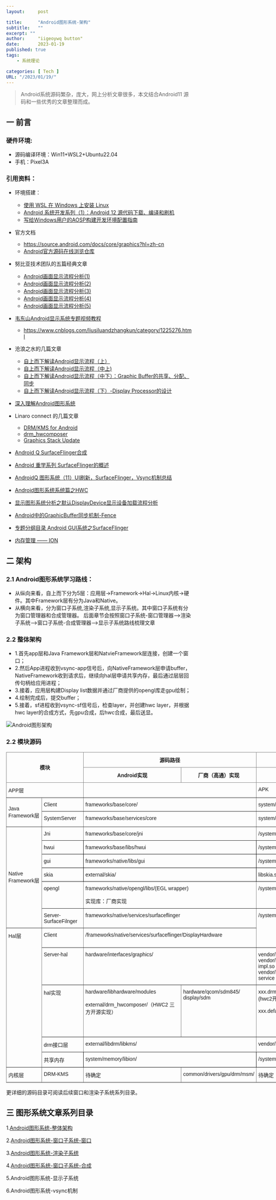 ```yaml
---
layout:     post

title:      "Android图形系统-架构"
subtitle:   ""
excerpt: ""
author:     "iigeoywq button"
date:       2023-01-19
published: true 
tags:
    - 系统理论 

categories: [ Tech ]
URL: "/2023/01/19/"
---
```


> Android系统源码繁杂，庞大，网上分析文章很多，本文结合Android11 源码和一些优秀的文章整理而成。
<!--more-->

## 一 前言
### 硬件环境:
* 源码编译环境：Win11+WSL2+Ubuntu22.04
* 手机：Pixel3A
### 引用资料：
* 环境搭建：
  * [使用 WSL 在 Windows 上安装 Linux](https://learn.microsoft.com/zh-cn/windows/wsl/install)
  * [Android 系统开发系列（1）：Android 12 源代码下载、编译和刷机](https://androidperformance.com/2021/10/26/build-android-12/)
  * [写给Windows用户的AOSP构建开发环境配置指南](https://juejin.cn/post/7188078567022919739)
* 官方文档
  * https://source.android.com/docs/core/graphics?hl=zh-cn
  * [Android官方源码在线浏览仓库](https://cs.android.com/androidy)

* 努比亚技术团队的五篇经典文章
  * [Android画面显示流程分析(1)](https://www.jianshu.com/p/df46e4b39428)
  * [Android画面显示流程分析(2)](https://www.jianshu.com/p/f96ab6646ae3)
  * [Android画面显示流程分析(3)](https://www.jianshu.com/p/3c61375cc15b)
  * [Android画面显示流程分析(4)](https://www.jianshu.com/p/7a18666a43ce)
  * [Android画面显示流程分析(5)](https://www.jianshu.com/p/dcaf1eeddeb1)

* [韦东山Android显示系统专题视频教程](http://download.100ask.org/videos_tutorial/android/display/index.html)

  * https://www.cnblogs.com/liusiluandzhangkun/category/1225276.html

* 沧浪之水的几篇文章
  * [自上而下解读Android显示流程（上）](https://zhuanlan.zhihu.com/p/261169653)
  * [自上而下解读Android显示流程（中上)](https://zhuanlan.zhihu.com/p/421532503)
  * [自上而下解读Android显示流程（中下）：Graphic Buffer的共享、分配、同步](https://zhuanlan.zhihu.com/p/261914515)
  * [自上而下解读Android显示流程（下）-Display Processor的设计](https://zhuanlan.zhihu.com/p/261657281)

* [深入理解Android图形系统](https://www.51cto.com/article/717713.html)

* Linaro connect 的几篇文章
  * [DRM/KMS for Android](https://lpc.events/event/5/contributions/319/attachments/442/696/Android_DRM_KMS_Update_XDC2019.pdf)
  * [drm_hwcomposer](https://static.linaro.org/connect/yvr18/presentations/yvr18-204.pdf)
  * [Graphics Stack Update](https://static.linaro.org/connect/bkk16/Presentations/Wednesday/BKK16-315.pdf)

* [Android Q SurfaceFlinger合成](https://wizzie.top/Blog/2020/10/31/2020/201031_android_SurfaceFlinger2/)
* [Android 重学系列 SurfaceFlinger的概述](https://www.jianshu.com/p/c954bcceb22a)
* [AndroidQ 图形系统（11）UI刷新，SurfaceFlinger，Vsync机制总结](https://blog.csdn.net/qq_34211365/article/details/107996767?spm=1001.2014.3001.5501)
* [Android图形系统系统篇之HWC](https://www.zybuluo.com/ltlovezh/note/1547782)
* [显示图形系统分析之默认DisplayDevice显示设备加载流程分析](https://juejin.cn/post/7056139802529234958)
* [Android中的GraphicBuffer同步机制-Fence](https://www.cnblogs.com/brucemengbm/p/6881925.html)
* [专题分纲目录 Android GUI系统之SurfaceFlinger](https://blog.csdn.net/vviccc/article/details/104860616)
* [内存管理 —— ION](https://kernel.meizu.com/memory%20management%20-%20ion.html)
<!--more-->

## 二 架构
### 2.1 Android图形系统学习路线：
* 从纵向来看，自上而下分为5层：应用层->Framework->Hal->Linux内核->硬件。其中Framework层有分为Java和Native。
* 从横向来看，分为窗口子系统,渲染子系统,显示子系统。其中窗口子系统有分为窗口管理器和合成管理器。
后面章节会按照窗口子系统-窗口管理器-->渲染子系统-->窗口子系统-合成管理器-->显示子系统路线梳理文章

### 2.2 整体架构
* 1.首先app层和Java Framework层和NatvieFramework层连接，创建一个窗口；
* 2.然后App进程收到vsync-app信号后，向NativeFramework层申请buffer，NativeFramework收到请求后，继续向hal层申请共享内存，最后通过层层回传句柄给应用进程；
* 3.接着，应用层构建Display list数据并通过厂商提供的opengl库走gpu绘制；
* 4.绘制完成后，提交buffer；
* 5.接着，sf进程收到vsync-sf信号后，检查layer，并创建hwc layer，并根据hwc layer的合成方式，先gpu合成，后hwc合成，最后送显。


![Android图形架构](/img/android%E5%9B%BE%E5%BD%A2%E6%9E%B6%E6%9E%84.png)

### 2.2 模块源码

<style type="text/css">
.tg  {border-collapse:collapse;border-spacing:0;}
.tg td{border-color:black;border-style:solid;border-width:1px;font-family:Arial, sans-serif;font-size:14px;
  overflow:hidden;padding:10px 5px;word-break:normal;}
.tg th{border-color:black;border-style:solid;border-width:1px;font-family:Arial, sans-serif;font-size:14px;
  font-weight:normal;overflow:hidden;padding:10px 5px;word-break:normal;}
.tg .tg-lboi{border-color:inherit;text-align:left;vertical-align:middle}
.tg .tg-uzvj{border-color:inherit;font-weight:bold;text-align:center;vertical-align:middle}
.tg .tg-7btt{border-color:inherit;font-weight:bold;text-align:center;vertical-align:top}
.tg .tg-0pky{border-color:inherit;text-align:left;vertical-align:top}
.tg .tg-0lax{text-align:left;vertical-align:top}
</style>
<table class="tg" style="undefined;table-layout: fixed; width: 1123px">
<colgroup>
<col style="width: 100.333333px">
<col style="width: 116.333333px">
<col style="width: 283.333333px">
<col style="width: 186.333333px">
<col style="width: 162.333333px">
<col style="width: 154.333333px">
<col style="width: 120.333333px">
</colgroup>
<thead>
  <tr>
    <th class="tg-uzvj" colspan="2" rowspan="2">模块</th>
    <th class="tg-7btt" colspan="2">源码路径</th>
    <th class="tg-7btt" colspan="2">类库</th>
    <th class="tg-uzvj" rowspan="2">备注</th>
  </tr>
  <tr>
    <th class="tg-uzvj">Android实现</th>
    <th class="tg-uzvj">厂商（高通）实现</th>
    <th class="tg-uzvj">Android</th>
    <th class="tg-uzvj">厂商（高通）</th>
  </tr>
</thead>
<tbody>
  <tr>
    <td class="tg-0pky" colspan="2">APP层</td>
    <td class="tg-0pky" colspan="2"></td>
    <td class="tg-0pky" colspan="2">APK</td>
    <td class="tg-0pky"></td>
  </tr>
  <tr>
    <td class="tg-lboi" rowspan="3">Java Framework层</td>
    <td class="tg-0pky">Client</td>
    <td class="tg-0pky" colspan="2">frameworks/base/core/</td>
    <td class="tg-0pky" colspan="2">system/framework/framework.jar</td>
    <td class="tg-0pky"></td>
  </tr>
  <tr>
    <td class="tg-0pky" rowspan="2">SystemServer</td>
    <td class="tg-0pky" colspan="2" rowspan="2">frameworks/base/services/core</td>
    <td class="tg-0pky" colspan="2" rowspan="2">system/framework/service.jar</td>
    <td class="tg-0pky"></td>
  </tr>
  <tr>
    <td class="tg-0pky"></td>
  </tr>
  <tr>
    <td class="tg-lboi" rowspan="6">Native Framework层<br></td>
    <td class="tg-0pky">Jni</td>
    <td class="tg-0pky" colspan="2">frameworks/base/core/jni<br></td>
    <td class="tg-0pky" colspan="2">/system/lib64/libandroid_runtime.so</td>
    <td class="tg-0pky"></td>
  </tr>
  <tr>
    <td class="tg-0lax">hwui</td>
    <td class="tg-0lax" colspan="2">frameworks/base/libs/hwui</td>
    <td class="tg-0lax" colspan="2">/system/lib64/libhwui.so</td>
    <td class="tg-0lax"></td>
  </tr>
  <tr>
    <td class="tg-0lax">gui</td>
    <td class="tg-0lax" colspan="2">frameworks/native/libs/gui</td>
    <td class="tg-0lax" colspan="2">/system/lib64/libgui.so</td>
    <td class="tg-0lax"></td>
  </tr>
  <tr>
    <td class="tg-0lax">skia</td>
    <td class="tg-0lax" colspan="2">external/skia/</td>
    <td class="tg-0lax" colspan="2">libskia.so</td>
    <td class="tg-0lax"></td>
  </tr>
  <tr>
    <td class="tg-0pky">opengl</td>
    <td class="tg-0pky" colspan="2">frameworks/native/opengl/libs/(EGL wrapper)<br><br>实现库：厂商实现</td>
    <td class="tg-0pky" colspan="2">/system/lib64/egl/</td>
    <td class="tg-0pky"></td>
  </tr>
  <tr>
    <td class="tg-0pky">Server-SurfaceFilnger</td>
    <td class="tg-0pky" colspan="2">frameworks/native/services/surfaceflinger<br></td>
    <td class="tg-0pky" colspan="2" rowspan="2">/system/bin/surfaceflinger</td>
    <td class="tg-0pky"></td>
  </tr>
  <tr>
    <td class="tg-0pky" rowspan="5">Hal层</td>
    <td class="tg-0pky">Client</td>
    <td class="tg-0pky" colspan="2">/frameworks/native/services/surfaceflinger/DisplayHardware<br><br></td>
    <td class="tg-0pky"></td>
  </tr>
  <tr>
    <td class="tg-0pky">Server-hal</td>
    <td class="tg-0pky" colspan="2">hardware/interfaces/graphics/</td>
    <td class="tg-0pky" colspan="2">vendor/lib64/android.hardware.graphics.xxx@2.1.so<br>vendor/lib64/hw/android.hardware.graphics.xxx@2.1-impl.so<br>vendor/bin/hw/android.hardware.graphics.xxx@2.1-service<br></td>
    <td class="tg-0pky"></td>
  </tr>
  <tr>
    <td class="tg-0pky">hal实现</td>
    <td class="tg-0pky">hardware/libhardware/modules<br><br>external/drm_hwcomposer/（HWC2 三方开源实现）</td>
    <td class="tg-0pky">hardware/qcom/sdm845/<br>display/sdm<br></td>
    <td class="tg-0pky">xxx.drm.so<br>(hwc2开源实现)<br><br>xxx.default.so</td>
    <td class="tg-0pky">vendor/lib64/hw/<br>xxx.sdmxxx.so<br></td>
    <td class="tg-0pky">高通的so都是闭源的，高通只开放了部分源码仅供参考，以高通官方文档为准</td>
  </tr>
  <tr>
    <td class="tg-0pky">drm接口层</td>
    <td class="tg-0pky" colspan="2">external/libdrm/libkms/</td>
    <td class="tg-0pky" colspan="2">vendor/lib64/libdrm.so</td>
    <td class="tg-0pky"></td>
  </tr>
  <tr>
    <td class="tg-0lax">共享内存</td>
    <td class="tg-0lax" colspan="2">system/memory/libion/</td>
    <td class="tg-0lax" colspan="2">/system/lib64/libion.so</td>
    <td class="tg-0lax"></td>
  </tr>
  <tr>
    <td class="tg-0pky">内核层</td>
    <td class="tg-0pky">DRM-KMS</td>
    <td class="tg-0pky">待确定</td>
    <td class="tg-0pky">common/drivers/gpu/drm/msm/</td>
    <td class="tg-0pky">待确定</td>
    <td class="tg-0pky">待确定</td>
    <td class="tg-0pky"></td>
  </tr>
</tbody>
</table>
更详细的源码目录可阅读后续窗口和渲染子系统系列目录。

## 三 图形系统文章系列目录
1.[Android图形系统-整体架构]()

2.[Android图形系统-窗口子系统-窗口](https://ywqyunshan.github.io/2023/02/04/)

3.[Android图形系统-渲染子系统](https://ywqyunshan.github.io/2023/02/22/)

4.[Android图形系统-窗口子系统-合成](https://ywqyunshan.github.io/2023/03/03/)

5.Android图形系统-显示子系统

6.Android图形系统-vsync机制









